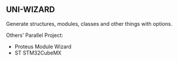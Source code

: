 ## UNI-WIZARD

Generate structures, modules, classes and other things with options.

Others' Parallel Project:
- Proteus Module Wizard
- ST STM32CubeMX
